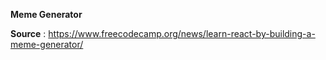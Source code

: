 **Meme Generator**

**Source** : https://www.freecodecamp.org/news/learn-react-by-building-a-meme-generator/






